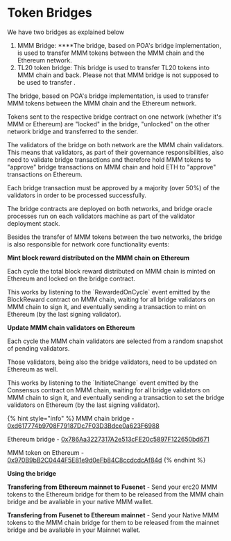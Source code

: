# Token Bridges

We have two bridges as explained below

1. MMM Bridge:  ****The bridge, based on POA's bridge implementation, is used to transfer MMM tokens between the MMM chain and the Ethereum network.
2. TL20 token bridge: This bridge is used to transfer TL20 tokens into MMM chain and back. Please not that MMM bridge is not supposed to be used to transfer  . 

The bridge, based on POA's bridge implementation, is used to transfer MMM tokens between the MMM chain and the Ethereum network.

Tokens sent to the respective bridge contract on one network \(whether it's MMM or Ethereum\) are "locked" in the bridge, "unlocked" on the other network bridge and transferred to the sender.

The validators of the bridge on both network are the MMM chain validators. This means that validators, as part of their governance responsibilities, also need to validate bridge transactions and therefore hold MMM tokens to "approve" bridge transactions on MMM chain and hold ETH to "approve" transactions on Ethereum.

Each bridge transaction must be approved by a majority \(over 50%\) of the validators in order to be processed successfully.

The bridge contracts are deployed on both networks, and bridge oracle processes run on each validators machine as part of the validator deployment stack.

Besides the transfer of MMM tokens between the two networks, the bridge is also responsible for network core functionality events:

**Mint block reward distributed on the MMM chain on Ethereum**

Each cycle the total block reward distributed on MMM chain is minted on Ethereum and locked on the bridge contract.

This works by listening to the \`RewardedOnCycle\` event emitted by the BlockReward contract on MMM chain, waiting for all bridge validators on MMM chain to sign it, and eventually sending a transaction to mint on Ethereum \(by the last signing validator\).

**Update MMM chain validators on Ethereum**

Each cycle the MMM chain validators are selected from a random snapshot of pending validators.

Those validators, being also the bridge validators, need to be updated on Ethereum as well.

This works by listening to the \`InitiateChange\` event emitted by the Consensus contract on MMM chain, waiting for all bridge validators on MMM chain to sign it, and eventually sending a transaction to set the bridge validators on Ethereum \(by the last signing validator\).

{% hint style="info" %}
MMM chain bridge - [0xd617774b9708F79187Dc7F03D3Bdce0a623F6988](https://explorer.mmmscan.com/address/0xd617774b9708f79187dc7f03d3bdce0a623f6988)

Ethereum bridge - [0x786Aa3227317A2e513cFE20c5897F122650bd671](https://etherscan.io/address/0x786Aa3227317A2e513cFE20c5897F122650bd671)

MMM token on Ethereum - [0x970B9bB2C0444F5E81e9d0eFb84C8ccdcdcAf84d](https://etherscan.io/token/0x970B9bB2C0444F5E81e9d0eFb84C8ccdcdcAf84d)
{% endhint %}

**Using the bridge**

**Transfering from Ethereum mainnet to Fusenet** - Send your erc20 MMM tokens to the Ethereum bridge for them to be released from the MMM chain bridge and be avaliable in your native MMM wallet.

**Transfering from Fusenet to Ethereum mainnet** - Send your Native MMM tokens to the MMM chain bridge for them to be released from the mainnet bridge and be avaliable in your Mainnet wallet. 

